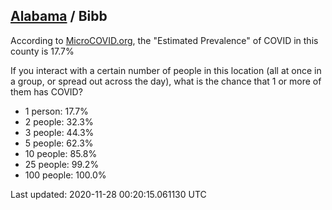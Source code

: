 
## [Alabama](/united-states/alabama) / Bibb

According to [MicroCOVID.org](http://microcovid.org),
the "Estimated Prevalence" of COVID in this county is 17.7%

If you interact with a certain number of people in this location
(all at once in a group, or spread out across the day), what is the chance that
1 or more of them has COVID?

- 1 person: 17.7%
- 2 people: 32.3%
- 3 people: 44.3%
- 5 people: 62.3%
- 10 people: 85.8%
- 25 people: 99.2%
- 100 people: 100.0%

Last updated: 2020-11-28 00:20:15.061130 UTC
